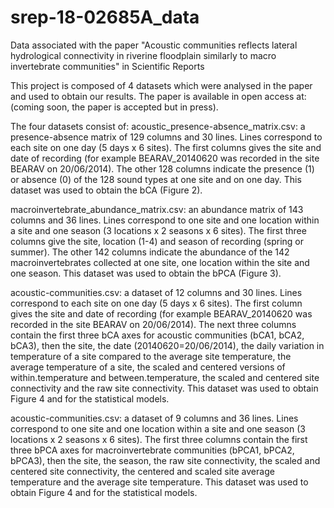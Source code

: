 # srep-18-02685A_data
Data associated with the paper "Acoustic communities reflects lateral hydrological connectivity in riverine floodplain similarly to macro invertebrate communities" in Scientific Reports

This project is composed of 4 datasets which were analysed in the paper and used to obtain our results. The paper is available in open access at: (coming soon, the paper is accepted but in press).

The four datasets consist of:
acoustic_presence-absence_matrix.csv: a presence-absence matrix of 129 columns and 30 lines. Lines correspond to each site on one day (5 days x 6 sites). The first columns gives the site and date of recording (for example BEARAV_20140620 was recorded in the site BEARAV on 20/06/2014). The other 128 columns indicate the presence (1) or absence (0) of the 128 sound types at one site and on one day. This dataset was used to obtain the bCA (Figure 2).

macroinvertebrate_abundance_matrix.csv: an abundance matrix of 143 columns and 36 lines. Lines correspond to one site and one location within a site and one season (3 locations x 2 seasons x 6 sites). The first three columns give the site, location (1-4) and season of recording (spring or summer). The other 142 columns indicate the abundance of the 142 macroinvertebrates collected at  one site, one location within the site and one season. This dataset was used to obtain the bPCA (Figure 3).

acoustic-communities.csv: a dataset of 12 columns and 30 lines. Lines correspond to each site on one day (5 days x 6 sites). The first column gives the site and date of recording (for example BEARAV_20140620 was recorded in the site BEARAV on 20/06/2014). The next three columns contain the first three bCA axes for acoustic communities (bCA1, bCA2, bCA3), then the site, the date (20140620=20/06/2014), the daily variation in temperature of a site compared to the average site temperature, the average temperature of a site, the scaled and centered versions of within.temperature and	between.temperature, the scaled and centered site connectivity and the raw site connectivity. This dataset was used to obtain Figure 4 and for the statistical models. 

acoustic-communities.csv: a dataset of 9 columns and 36 lines. Lines correspond to one site and one location within a site and one season (3 locations x 2 seasons x 6 sites). The first three columns contain the first three bPCA axes for macroinvertebrate communities (bPCA1, bPCA2, bPCA3), then the site, the season, the raw site connectivity, the scaled and centered site connectivity, the centered and scaled site average temperature and the average site temperature. This dataset was used to obtain Figure 4 and for the statistical models. 
